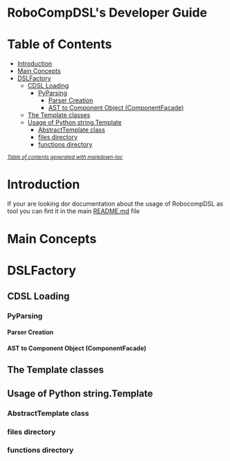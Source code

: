 
RoboCompDSL's Developer Guide
=============================

# Table of Contents
- [Introduction](#introduction)
- [Main Concepts](#main-concepts)
- [DSLFactory](#dslfactory)
  * [CDSL Loading](#cdsl-loading)
    + [PyParsing](#pyparsing)
      - [Parser Creation](#parser-creation)
      - [AST to Component Object (ComponentFacade)](#ast-to-component-object--componentfacade-)
  * [The Template classes](#the-template-classes)
  * [Usage of Python string.Template](#usage-of-python-stringtemplate)
    + [AbstractTemplate class](#abstracttemplate-class)
    + [files directory](#files-directory)
    + [functions directory](#functions-directory)

<small><i><a href='http://ecotrust-canada.github.io/markdown-toc/'>Table of contents generated with markdown-toc</a></i></small>


# Introduction
If your are looking dor documentation about the usage of RobocompDSL as tool you can fint it in the main [README.md](./tools/robocompdsl/README.md) file
# Main Concepts
# DSLFactory
## CDSL Loading
### PyParsing
#### Parser Creation
#### AST to Component Object (ComponentFacade)
## The Template classes
## Usage of Python string.Template
### AbstractTemplate class
### files directory
### functions directory

